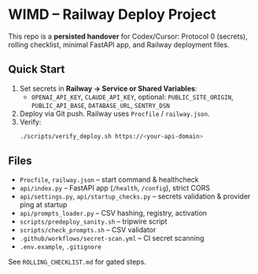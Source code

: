 # WIMD – Railway Deploy Project

This repo is a **persisted handover** for Codex/Cursor: Protocol 0 (secrets), rolling checklist, minimal FastAPI app, and Railway deployment files.

## Quick Start
1. Set secrets in **Railway → Service or Shared Variables**:
   - `OPENAI_API_KEY`, `CLAUDE_API_KEY`, optional: `PUBLIC_SITE_ORIGIN`, `PUBLIC_API_BASE`, `DATABASE_URL`, `SENTRY_DSN`
2. Deploy via Git push. Railway uses `Procfile` / `railway.json`.
3. Verify:
   ```bash
   ./scripts/verify_deploy.sh https://<your-api-domain>
   ```

## Files
- `Procfile`, `railway.json` – start command & healthcheck
- `api/index.py` – FastAPI app (`/health`, `/config`), strict CORS
- `api/settings.py`, `api/startup_checks.py` – secrets validation & provider ping at startup
- `api/prompts_loader.py` – CSV hashing, registry, activation
- `scripts/predeploy_sanity.sh` – tripwire script
- `scripts/check_prompts.sh` – CSV validator
- `.github/workflows/secret-scan.yml` – CI secret scanning
- `.env.example`, `.gitignore`

See `ROLLING_CHECKLIST.md` for gated steps.
